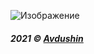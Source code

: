 ![Изображение](https://cdn.discordapp.com/attachments/650681889308278785/887696040965320774/unknown.png)


###### **2021 © [Avdushin](https://github.com/Avdushin)**
